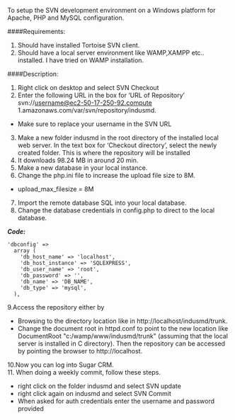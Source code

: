 
To setup the SVN development environment on a Windows platform for Apache, PHP and MySQL configuration.

####Requirements: 
1.	Should have installed Tortoise SVN client.<br />
2.	Should have a local server environment like WAMP,XAMPP etc.. installed. I have tried on WAMP installation.<br />

####Description:
1.	Right click on desktop and select SVN Checkout<br />
2.	Enter the following URL in the box for ‘URL of Repository’ svn://username@ec2-50-17-250-92.compute 1.amazonaws.com/var/svn/repository/indusmd.
 * Make sure to replace your username in the SVN URL
3.  Make a new folder indusmd in the root directory of the installed local web server. In the text box for ‘Checkout directory’, select the newly created folder. This is where the repository will be installed<br />
4.	It downloads 98.24 MB in around 20 min.<br />
5.	Make a new database in your local instance.<br /> 
6.	Change the php.ini file to increase the upload file size to 8M.<br />
 * upload_max_filesize = 8M
7.	Import the remote database SQL into your local database.<br />
8.	Change the database credentials in config.php to direct to the local database.<br />

**_Code:_**

```
'dbconfig' => 
  array (
    'db_host_name' => 'localhost',
    'db_host_instance' => 'SQLEXPRESS',
    'db_user_name' => 'root',
    'db_password' => '',
    'db_name' => 'DB_NAME',
    'db_type' => 'mysql',
  ),

```

9.Access the repository either by

 * Browsing to the directory location like in http://localhost/indusmd/trunk.<br />
 * Change the document root in httpd.conf to point to the new location like DocumentRoot "c:/wamp/www/indusmd/trunk" (assuming that the local server is installed in C directory). Then the repository can be accessed by pointing the browser to http://localhost.
 
10.Now you can log into Sugar CRM.<br />
11.	When doing a weekly commit, follow these steps.<br />

 * right click on the folder indusmd and select SVN update
 * right click again on indusmd and select SVN Commit
 * When asked for auth credentials enter the username and password provided




